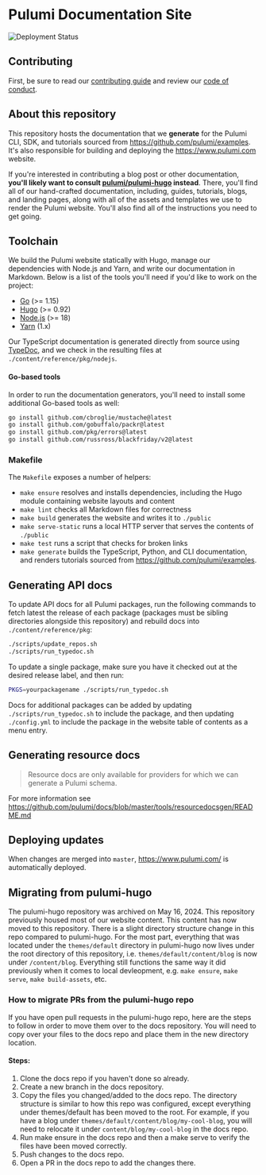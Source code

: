 # Pulumi Documentation Site

![Deployment Status](https://github.com/pulumi/docs/actions/workflows/build-and-deploy.yml/badge.svg?branch=master)

## Contributing

First, be sure to read our [contributing guide](CONTRIBUTING.md) and review our [code of conduct](CODE-OF-CONDUCT.md).

## About this repository

This repository hosts the documentation that we **generate** for the Pulumi CLI, SDK, and tutorials sourced from https://github.com/pulumi/examples. It's also responsible for building and deploying the https://www.pulumi.com website.

If you're interested in contributing a blog post or other documentation, **you'll likely want to consult [pulumi/pulumi-hugo](https://github.com/pulumi/pulumi-hugo) instead**. There, you'll find all of our hand-crafted documentation, including, guides, tutorials, blogs, and landing pages, along with all of the assets and templates we use to render the Pulumi website. You'll also find all of the instructions you need to get going.
## Toolchain

We build the Pulumi website statically with Hugo, manage our dependencies with Node.js and Yarn, and write our documentation in Markdown. Below is a list of the tools you'll need if you'd like to work on the project:

* [Go](https://golang.org/) (>= 1.15)
* [Hugo](https://gohugo.io) (>= 0.92)
* [Node.js](https://nodejs.org/en/) (>= 18)
* [Yarn](https://classic.yarnpkg.com/en/) (1.x)

Our TypeScript documentation is generated directly from source using [TypeDoc](http://typedoc.org/), and we check in the resulting files at `./content/reference/pkg/nodejs`.

#### Go-based tools

In order to run the documentation generators, you'll need to install some additional Go-based tools as well:

```bash
go install github.com/cbroglie/mustache@latest
go install github.com/gobuffalo/packr@latest
go install github.com/pkg/errors@latest
go install github.com/russross/blackfriday/v2@latest
```
### Makefile

The `Makefile` exposes a number of helpers:

* `make ensure` resolves and installs dependencies, including the Hugo module containing website layouts and content
* `make lint` checks all Markdown files for correctness
* `make build` generates the website and writes it to `./public`
* `make serve-static` runs a local HTTP server that serves the contents of `./public`
* `make test` runs a script that checks for broken links
* `make generate` builds the TypeScript, Python, and CLI documentation, and renders tutorials sourced from https://github.com/pulumi/examples.

## Generating API docs

To update API docs for all Pulumi packages, run the following commands to fetch latest the release of each package (packages must be sibling directories alongside this repository) and rebuild docs into `./content/reference/pkg`:

```bash
./scripts/update_repos.sh
./scripts/run_typedoc.sh
```

To update a single package, make sure you have it checked out at the desired release label, and then run:

```bash
PKGS=yourpackagename ./scripts/run_typedoc.sh
```

Docs for additional packages can be added by updating `./scripts/run_typedoc.sh` to include the package, and then updating `./config.yml` to include the package in the website table of contents as a menu entry.

## Generating resource docs

> Resource docs are only available for providers for which we can generate a Pulumi schema.

For more information see https://github.com/pulumi/docs/blob/master/tools/resourcedocsgen/README.md

## Deploying updates

When changes are merged into `master`, https://www.pulumi.com/ is automatically deployed.

## Migrating from pulumi-hugo

The pulumi-hugo repository was archived on May 16, 2024. This repository previously housed most of our website content. This content has now moved to this repository. There is a slight directory structure change in this repo compared to pulumi-hugo. For the most part, everything that was located under the `themes/default` directory in pulumi-hugo now lives under the root directory of this repository, i.e. `themes/default/content/blog` is now under `/content/blog`. Everything still functions the same way it did previously when it comes to local devleopment, e.g. `make ensure`, `make serve`, `make build-assets`, etc.

### How to migrate PRs from the pulumi-hugo repo

If you have open pull requests in the pulumi-hugo repo, here are the steps to follow in order to move them over to the docs repository. You will need to copy over your files to the docs repo and place them in the new directory location.

#### Steps:
1. Clone the docs repo if you haven't done so already.
2. Create a new branch in the docs repository.
3. Copy the files you changed/added to the docs repo. The directory structure is similar to how this repo was configured, except everything under themes/default has been moved to the root. For example, if you have a blog under `themes/default/content/blog/my-cool-blog`, you will need to relocate it under `content/blog/my-cool-blog` in the docs repo.
4. Run make ensure in the docs repo and then a make serve to verify the files have been moved correctly.
5. Push changes to the docs repo.
6. Open a PR in the docs repo to add the changes there.